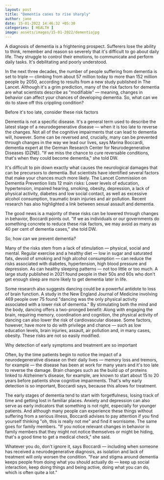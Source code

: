 ```yaml
---
layout: post
title: "Dementia cases to rise sharply"
author: jane 
date: 15-01-2022 14:46:32 +05:30 
categories: [ HEALTH ] 
image: assets/images/15-01-2022/dementiajpg
---
```

A diagnosis of dementia is a frightening prospect. Sufferers lose the ability to think, remember and reason so severely that it's difficult to go about daily life. They struggle to control their emotions, to communicate and perform daily tasks. It's debilitating and poorly understood.

In the next three decades, the number of people suffering from dementia is set to triple — climbing from about 57 million today to more than 152 million people by 2050, according to results from a new study published in The Lancet. Although it's a grim prediction, many of the risk factors for dementia are what scientists describe as "modifiable" — meaning, changes in behavior can affect your chances of developing dementia. So, what can we do to stave off this crippling condition?

Before it's too late, consider these risk factors

Dementia is not a specific disease. It's a general term used to describe the latest stage of a neurodegenerative disease — when it is too late to reverse the changes. Not all of the cognitive impairments that can lead to dementia will, however. Some can be reversed and, crucially, many can be prevented through changes in the way we lead our lives, says Marina Boccardi, dementia expert at the German Research Center for Neurodegenerative Diseases (DZNE). "If we miss the chance to cure reversable conditions, that's when they could become dementia," she told DW.

It's difficult to pin down exactly what causes the neurological damages that can be precursors to dementia. But scientists have identified several factors that make your chances much more likely. The Lancet Commission on Dementia Prevention lists 12 main risks: Lower levels of education, hypertension, impaired hearing, smoking, obesity, depression, a lack of physical activity, diabetes and low social contact, as well as excessive alcohol consumption, traumatic brain injuries and air pollution. Recent research has also highlighted a link between sexual assault and dementia.

The good news is a majority of these risks can be lowered through changes in behavior, Boccardi points out. "If we as individuals or our governments do something concrete to reduce these risk factors, we may avoid as many as 40 per cent of dementia cases," she told DW.

So, how can we prevent dementia?

Many of the risks stem from a lack of stimulation — physical, social and mental. Regular exercise and a healthy diet — low in sugar and saturated fats, devoid of smoking and high alcohol consumption — can reduce the risks associated with diabetes, hypertension, high blood pressure and depression. As can healthy sleeping patterns — not too little or too much. A large study published in 2021 found people in their 50s and 60s who don't get enough sleep are more likely to get dementia later in life.

Some research also suggests dancing could be a powerful antidote to loss of brain function. A study in the New England Journal of Medicine involving 469 people over 75 found "dancing was the only physical activity associated with a lower risk of dementia." By stimulating both the mind and the body, dancing offers a two-pronged benefit: Along with engaging the brain, requiring memory, coordination and cognition, the physical activity of dancing can also lower the risk of cardiovascular disease. Some factors, however, have more to do with privilege and chance — such as low education levels, brain injuries, assault, air pollution and, in many cases, obesity. These risks are not so easily modified.

Why detection of early symptoms and treatment are so important

Often, by the time patients begin to notice the impact of a neurodegenerative disease on their daily lives — memory loss and tremors, for example — the disease has been at work for many years and it's too late to reverse the damage. Brain changes such as the build up of proteins linked to Alzheimer’s disease, for example, are known to start about 15 to 20 years before patients show cognitive impairments. That's why early detection is so important, Boccardi says, because this allows for treatment.

The early stages of dementia tend to start with forgetfulness, losing track of time and getting lost in familiar places. Anxiety and depression can also serve as early indicators that something is not right, especially for younger patients. And although many people can experience these things without suffering from a serious illness, Boccardi advises to pay attention if you find yourself thinking "oh, this is really not me" and find it worrisome. The same goes for family members. "If you notice relevant changes in behavior in family members that they might not notice themselves or might be hiding, that's a good time to get a medical check," she said.

Whatever you do, don't ignore it, says Boccardi — including when someone has received a neurodegenerative diagnosis, as isolation and lack of treatment will only worsen the condition. "Fear and stigma around dementia keeps people from doing what you should actually do — keep up social interaction, keep doing things and being active, doing what you can do, which is often quite a lot."